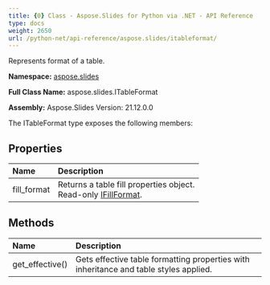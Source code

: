 ```yaml
---
title: {0} Class - Aspose.Slides for Python via .NET - API Reference
type: docs
weight: 2650
url: /python-net/api-reference/aspose.slides/itableformat/
---
```


Represents format of a table.

**Namespace:** [aspose.slides](/python-net/api-reference/aspose.slides/)

**Full Class Name:** aspose.slides.ITableFormat

**Assembly:**  Aspose.Slides Version: 21.12.0.0

The ITableFormat type exposes the following members:
## **Properties**
|**Name**|**Description**|
| :- | :- |
|fill_format|Returns a table fill properties object.<br/>            Read-only [IFillFormat](/python-net/api-reference/aspose.slides/ifillformat/).|
## **Methods**
|**Name**|**Description**|
| :- | :- |
|get_effective()|Gets effective table formatting properties with inheritance and table styles applied.|
